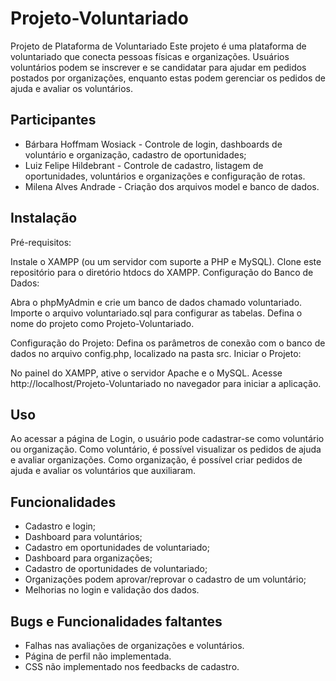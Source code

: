 # Projeto-Voluntariado
 
Projeto de Plataforma de Voluntariado
Este projeto é uma plataforma de voluntariado que conecta pessoas físicas e organizações. Usuários voluntários podem se inscrever e se candidatar para ajudar em pedidos postados por organizações, enquanto estas podem gerenciar os pedidos de ajuda e avaliar os voluntários.

## Participantes
- Bárbara Hoffmam Wosiack - Controle de login, dashboards de voluntário e organização, cadastro de oportunidades;
- Luiz Felipe Hildebrant - Controle de cadastro, listagem de oportunidades, voluntários e organizações e configuração de rotas.
- Milena Alves Andrade - Criação dos arquivos model e banco de dados.

## Instalação
Pré-requisitos:

Instale o XAMPP (ou um servidor com suporte a PHP e MySQL).
Clone este repositório para o diretório htdocs do XAMPP.
Configuração do Banco de Dados:

Abra o phpMyAdmin e crie um banco de dados chamado voluntariado.
Importe o arquivo voluntariado.sql para configurar as tabelas.
Defina o nome do projeto como Projeto-Voluntariado.

Configuração do Projeto:
Defina os parâmetros de conexão com o banco de dados no arquivo config.php, localizado na pasta src.
Iniciar o Projeto:

No painel do XAMPP, ative o servidor Apache e o MySQL.
Acesse http://localhost/Projeto-Voluntariado no navegador para iniciar a aplicação.


## Uso
Ao acessar a página de Login, o usuário pode cadastrar-se como voluntário ou organização.
Como voluntário, é possível visualizar os pedidos de ajuda e avaliar organizações.
Como organização, é possível criar pedidos de ajuda e avaliar os voluntários que auxiliaram.


## Funcionalidades
- Cadastro e login;
- Dashboard para voluntários;
- Cadastro em oportunidades de voluntariado;
- Dashboard para organizações;
- Cadastro de oportunidades de voluntariado;
- Organizações podem aprovar/reprovar o cadastro de um voluntário;
- Melhorias no login e validação dos dados.

## Bugs e Funcionalidades faltantes
- Falhas nas avaliações de organizações e voluntários.
- Página de perfil não implementada.
- CSS não implementado nos feedbacks de cadastro.

